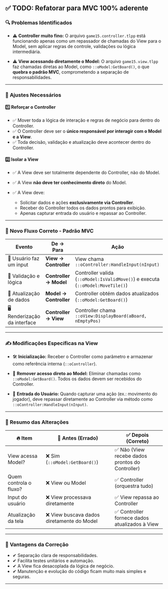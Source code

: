 ## ✅ TODO: Refatorar para MVC 100% aderente

### 🔍 **Problemas Identificados**

* ⚠️ **Controller muito fino:**
  O arquivo `game15.controller.tlpp` está funcionando apenas como um repassador de chamadas do View para o Model, sem aplicar regras de controle, validações ou lógica intermediária.

* ⚠️ **View acessando diretamente o Model:**
  O arquivo `game15.view.tlpp` faz chamadas diretas ao Model, como `::oModel:GetBoard()`, o que **quebra o padrão MVC**, comprometendo a separação de responsabilidades.

---

### 🔧 **Ajustes Necessários**

#### 1️⃣ **Reforçar o Controller**

* ✅ Mover toda a lógica de interação e regras de negócio para dentro do Controller.
* ✅ O Controller deve ser o **único responsável por interagir com o Model e a View**.
* ✅ Toda decisão, validação e atualização deve acontecer dentro do Controller.

#### 2️⃣ **Isolar a View**

* ✅ A View deve ser totalmente dependente do Controller, não do Model.
* ✅ A View **não deve ter conhecimento direto** do Model.
* ✅ A View deve:

  * Solicitar dados e ações **exclusivamente via Controller**.
  * Receber do Controller todos os dados prontos para exibição.
  * Apenas capturar entrada do usuário e repassar ao Controller.

---

### 🔁 **Novo Fluxo Correto - Padrão MVC**

| **Evento**                    | **De → Para**          | **Ação**                                                                       |
| ----------------------------- | ---------------------- | ------------------------------------------------------------------------------ |
| 🧑 Usuário faz um input       | **View → Controller**  | View chama `::oController:HandleInput(nInput)`                                 |
| 🔎 Validação e lógica         | **Controller → Model** | Controller valida (`::oModel:IsValidMove()`) e executa (`::oModel:MoveTile()`) |
| 🔄 Atualização de dados       | **Model → Controller** | Controller obtém dados atualizados (`::oModel:GetBoard()`)                     |
| 🖥️ Renderização da interface | **Controller → View**  | Controller chama `::oView:DisplayBoard(aBoard, nEmptyPos)`                     |

---

### ✍️ **Modificações Específicas na View**

* 🛠️ **Inicialização:**
  Receber o Controller como parâmetro e armazenar como referência interna (`::oController`).

* 🚫 **Remover acesso direto ao Model:**
  Eliminar chamadas como `::oModel:GetBoard()`. Todos os dados devem ser recebidos do Controller.

* 🔄 **Entrada do Usuário:**
  Quando capturar uma ação (ex.: movimento do jogador), deve repassar diretamente ao Controller via método como `::oController:HandleInput(nInput)`.

---

### 📜 **Resumo das Alterações**

| 🔥 **Item**            | 🚫 **Antes (Errado)**                     | ✅ **Depois (Correto)**                          |
| ---------------------- | ----------------------------------------- | ----------------------------------------------- |
| View acessa Model?     | ❌ Sim (`::oModel:GetBoard()`)             | ✅ Não (View recebe dados prontos do Controller) |
| Quem controla o fluxo? | ❌ View ou Model                           | ✅ Controller (orquestra tudo)                   |
| Input do usuário       | ❌ View processava diretamente             | ✅ View repassa ao Controller                    |
| Atualização da tela    | ❌ View buscava dados diretamente do Model | ✅ Controller fornece dados atualizados à View   |

---

### 🚀 **Vantagens da Correção**

* ✔ Separação clara de responsabilidades.
* ✔ Facilita testes unitários e automação.
* ✔ A View fica desacoplada da lógica de negócio.
* ✔ Manutenção e evolução do código ficam muito mais simples e seguras.

---
